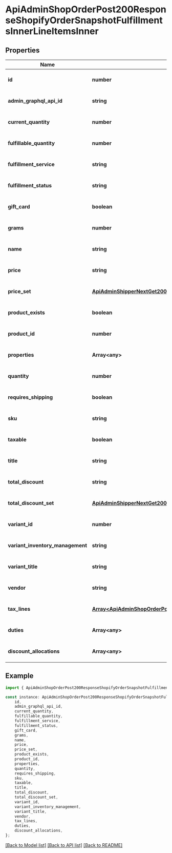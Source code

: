 # ApiAdminShopOrderPost200ResponseShopifyOrderSnapshotFulfillmentsInnerLineItemsInner


## Properties

Name | Type | Description | Notes
------------ | ------------- | ------------- | -------------
**id** | **number** |  | [optional] [default to undefined]
**admin_graphql_api_id** | **string** |  | [optional] [default to undefined]
**current_quantity** | **number** |  | [optional] [default to undefined]
**fulfillable_quantity** | **number** |  | [optional] [default to undefined]
**fulfillment_service** | **string** |  | [optional] [default to undefined]
**fulfillment_status** | **string** |  | [optional] [default to undefined]
**gift_card** | **boolean** |  | [optional] [default to undefined]
**grams** | **number** |  | [optional] [default to undefined]
**name** | **string** |  | [optional] [default to undefined]
**price** | **string** |  | [optional] [default to undefined]
**price_set** | [**ApiAdminShipperNextGet200ResponseBigOrderLineItemsV2InnerShopifyOrderLineItemSnapshotDutiesInnerPriceSet**](ApiAdminShipperNextGet200ResponseBigOrderLineItemsV2InnerShopifyOrderLineItemSnapshotDutiesInnerPriceSet.md) |  | [optional] [default to undefined]
**product_exists** | **boolean** |  | [optional] [default to undefined]
**product_id** | **number** |  | [optional] [default to undefined]
**properties** | **Array&lt;any&gt;** |  | [optional] [default to undefined]
**quantity** | **number** |  | [optional] [default to undefined]
**requires_shipping** | **boolean** |  | [optional] [default to undefined]
**sku** | **string** |  | [optional] [default to undefined]
**taxable** | **boolean** |  | [optional] [default to undefined]
**title** | **string** |  | [optional] [default to undefined]
**total_discount** | **string** |  | [optional] [default to undefined]
**total_discount_set** | [**ApiAdminShipperNextGet200ResponseBigOrderLineItemsV2InnerShopifyOrderLineItemSnapshotDutiesInnerPriceSet**](ApiAdminShipperNextGet200ResponseBigOrderLineItemsV2InnerShopifyOrderLineItemSnapshotDutiesInnerPriceSet.md) |  | [optional] [default to undefined]
**variant_id** | **number** |  | [optional] [default to undefined]
**variant_inventory_management** | **string** |  | [optional] [default to undefined]
**variant_title** | **string** |  | [optional] [default to undefined]
**vendor** | **string** |  | [optional] [default to undefined]
**tax_lines** | [**Array&lt;ApiAdminShopOrderPost200ResponseLineItemsV2InnerShopifyOrderLineItemSnapshotTaxLinesInner&gt;**](ApiAdminShopOrderPost200ResponseLineItemsV2InnerShopifyOrderLineItemSnapshotTaxLinesInner.md) |  | [optional] [default to undefined]
**duties** | **Array&lt;any&gt;** |  | [optional] [default to undefined]
**discount_allocations** | **Array&lt;any&gt;** |  | [optional] [default to undefined]

## Example

```typescript
import { ApiAdminShopOrderPost200ResponseShopifyOrderSnapshotFulfillmentsInnerLineItemsInner } from '@heavygee/arda-api-sdk';

const instance: ApiAdminShopOrderPost200ResponseShopifyOrderSnapshotFulfillmentsInnerLineItemsInner = {
    id,
    admin_graphql_api_id,
    current_quantity,
    fulfillable_quantity,
    fulfillment_service,
    fulfillment_status,
    gift_card,
    grams,
    name,
    price,
    price_set,
    product_exists,
    product_id,
    properties,
    quantity,
    requires_shipping,
    sku,
    taxable,
    title,
    total_discount,
    total_discount_set,
    variant_id,
    variant_inventory_management,
    variant_title,
    vendor,
    tax_lines,
    duties,
    discount_allocations,
};
```

[[Back to Model list]](../README.md#documentation-for-models) [[Back to API list]](../README.md#documentation-for-api-endpoints) [[Back to README]](../README.md)
